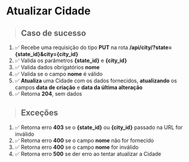 # Atualizar Cidade

> ## Caso de sucesso

1. ✅ Recebe uma requisição do tipo **PUT** na rota **/api/city/?state={state_id}&city={city_id}**
2. ✅ Valida os parâmetros **{state_id}** e **{city_id}**
3. ✅ Valida dados obrigatórios **nome**
4. ✅ Valida se o campo **nome** é válido
5. ✅ **Atualiza** uma Cidade com os dados fornecidos, **atualizando** os campos **data de criação**
   e **data da última alteração**
6. ✅ Retorna **204**, sem dados

> ## Exceções

1. ✅ Retorna erro **403** se o **{state_id}** ou **{city_id}** passado na URL for inválido
2. ✅ Retorna erro **400** se o campo **nome** não for fornecido
3. ✅ Retorna erro **400** se o campo **nome** for inválido
4. ✅ Retorna erro **500** se der erro ao tentar atualizar a Cidade
